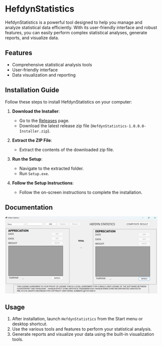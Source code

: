 # HefdynStatistics

HefdynStatistics is a powerful tool designed to help you manage and analyze statistical data efficiently. With its user-friendly interface and robust features, you can easily perform complex statistical analyses, generate reports, and visualize data.

## Features

- Comprehensive statistical analysis tools
- User-friendly interface
- Data visualization and reporting

## Installation Guide

Follow these steps to install HefdynStatistics on your computer:

1. **Download the Installer**:
   - Go to the [Releases](https://github.com/RML1812/HefdynStatistics/tree/master/releases) page.
   - Download the latest release zip file (`HefdynStatistics-1.0.0.0-Installer.zip`).

2. **Extract the ZIP File**:
   - Extract the contents of the downloaded zip file.

3. **Run the Setup**:
   - Navigate to the extracted folder.
   - Run `Setup.exe`.

4. **Follow the Setup Instructions**:
   - Follow the on-screen instructions to complete the installation.

## Documentation

![HefdynStatistics Screenshot_1.0.0.0](docs/ss-1.0.0.0.png)

## Usage

1. After installation, launch `HefdynStatistics` from the Start menu or desktop shortcut.
2. Use the various tools and features to perform your statistical analysis.
3. Generate reports and visualize your data using the built-in visualization tools.
